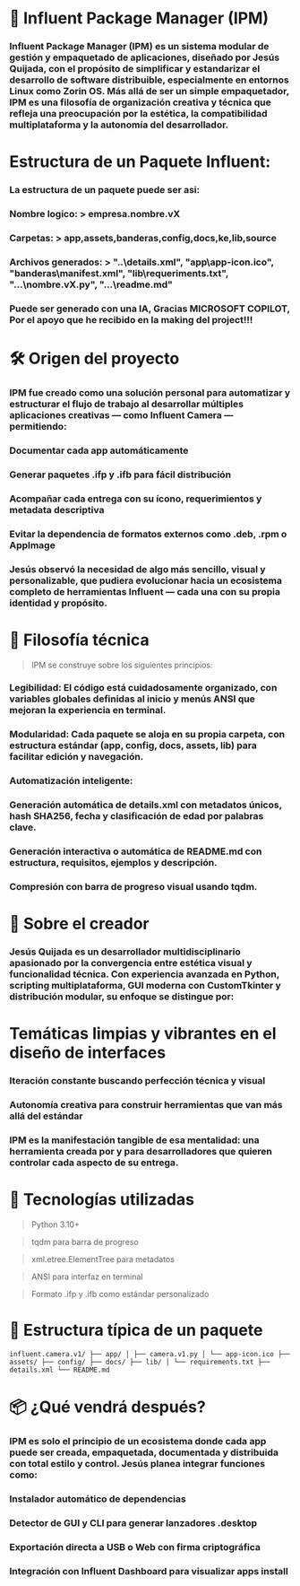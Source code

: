 # 🧭 Influent Package Manager (IPM)
### Influent Package Manager (IPM) es un sistema modular de gestión y empaquetado de aplicaciones, diseñado por Jesús Quijada, con el propósito de simplificar y estandarizar el desarrollo de software distribuible, especialmente en entornos Linux como Zorin OS. Más allá de ser un simple empaquetador, IPM es una filosofía de organización creativa y técnica que refleja una preocupación por la estética, la compatibilidad multiplataforma y la autonomía del desarrollador.

# Estructura de un Paquete Influent:
### La estructura de un paquete puede ser asi:
### Nombre logico: > empresa.nombre.vX
### Carpetas: > app,assets,banderas,config,docs,ke,lib,source
### Archivos generados: > "..\details.xml", "app\app-icon.ico", "banderas\manifest.xml", "lib\requeriments.txt", "...\nombre.vX.py", "...\readme.md"
### Puede ser generado con una IA, Gracias MICROSOFT COPILOT, Por el apoyo que he recibido en la making del project!!!

# 🛠️ Origen del proyecto
### IPM fue creado como una solución personal para automatizar y estructurar el flujo de trabajo al desarrollar múltiples aplicaciones creativas — como Influent Camera — permitiendo:

### Documentar cada app automáticamente

### Generar paquetes .ifp y .ifb para fácil distribución

### Acompañar cada entrega con su ícono, requerimientos y metadata descriptiva

### Evitar la dependencia de formatos externos como .deb, .rpm o AppImage

### Jesús observó la necesidad de algo más sencillo, visual y personalizable, que pudiera evolucionar hacia un ecosistema completo de herramientas Influent — cada una con su propia identidad y propósito.

# 🧠 Filosofía técnica
> IPM se construye sobre los siguientes principios:

### Legibilidad: El código está cuidadosamente organizado, con variables globales definidas al inicio y menús ANSI que mejoran la experiencia en terminal.

### Modularidad: Cada paquete se aloja en su propia carpeta, con estructura estándar (app, config, docs, assets, lib) para facilitar edición y navegación.

### Automatización inteligente:

### Generación automática de details.xml con metadatos únicos, hash SHA256, fecha y clasificación de edad por palabras clave.

### Generación interactiva o automática de README.md con estructura, requisitos, ejemplos y descripción.

### Compresión con barra de progreso visual usando tqdm.

# 👤 Sobre el creador
### Jesús Quijada es un desarrollador multidisciplinario apasionado por la convergencia entre estética visual y funcionalidad técnica. Con experiencia avanzada en Python, scripting multiplataforma, GUI moderna con CustomTkinter y distribución modular, su enfoque se distingue por:

# Temáticas limpias y vibrantes en el diseño de interfaces

### Iteración constante buscando perfección técnica y visual

### Autonomía creativa para construir herramientas que van más allá del estándar

### IPM es la manifestación tangible de esa mentalidad: una herramienta creada por y para desarrolladores que quieren controlar cada aspecto de su entrega.

# 🧰 Tecnologías utilizadas
> Python 3.10+

> tqdm para barra de progreso

> xml.etree.ElementTree para metadatos

> ANSI para interfaz en terminal

> Formato .ifp y .ifb como estándar personalizado

# 🧪 Estructura típica de un paquete
``` influent.camera.v1/ ├── app/ │ ├── camera.v1.py │ └── app-icon.ico ├── assets/ ├── config/ ├── docs/ ├── lib/ │ └── requirements.txt ├── details.xml └── README.md ```

# 📦 ¿Qué vendrá después?
### IPM es solo el principio de un ecosistema donde cada app puede ser creada, empaquetada, documentada y distribuida con total estilo y control. Jesús planea integrar funciones como:

### Instalador automático de dependencias

### Detector de GUI y CLI para generar lanzadores .desktop

### Exportación directa a USB o Web con firma criptográfica

### Integración con Influent Dashboard para visualizar apps install
